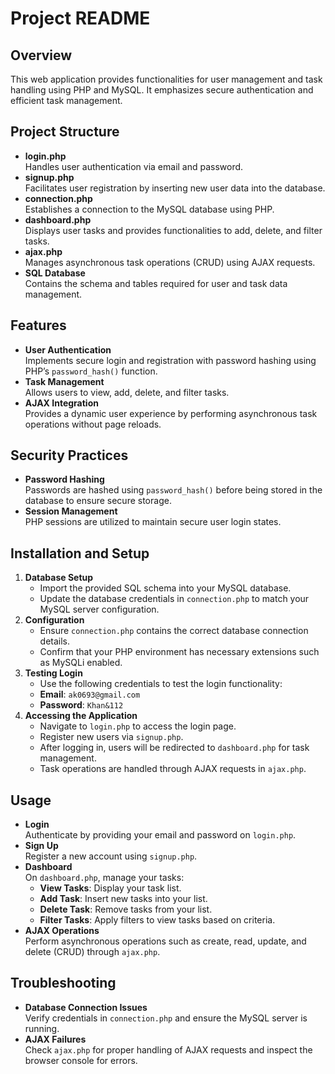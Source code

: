   <h1>Project README</h1>
  <h2>Overview</h2>
    <p>This web application provides functionalities for user management and task handling using PHP and MySQL. It emphasizes secure authentication and efficient task management.</p>
    <h2>Project Structure</h2>
    <ul>
        <li><strong>login.php</strong><br>Handles user authentication via email and password.</li>
        <li><strong>signup.php</strong><br>Facilitates user registration by inserting new user data into the database.</li>
        <li><strong>connection.php</strong><br>Establishes a connection to the MySQL database using PHP.</li>
        <li><strong>dashboard.php</strong><br>Displays user tasks and provides functionalities to add, delete, and filter tasks.</li>
        <li><strong>ajax.php</strong><br>Manages asynchronous task operations (CRUD) using AJAX requests.</li>
        <li><strong>SQL Database</strong><br>Contains the schema and tables required for user and task data management.</li>
    </ul>
    <h2>Features</h2>
    <ul>
        <li><strong>User Authentication</strong><br>Implements secure login and registration with password hashing using PHP’s <code>password_hash()</code> function.</li>
        <li><strong>Task Management</strong><br>Allows users to view, add, delete, and filter tasks.</li>
        <li><strong>AJAX Integration</strong><br>Provides a dynamic user experience by performing asynchronous task operations without page reloads.</li>
    </ul>
    <h2>Security Practices</h2>
    <ul>
        <li><strong>Password Hashing</strong><br>Passwords are hashed using <code>password_hash()</code> before being stored in the database to ensure secure storage.</li>
        <li><strong>Session Management</strong><br>PHP sessions are utilized to maintain secure user login states.</li>
    </ul>
    <h2>Installation and Setup</h2>
    <ol>
        <li><strong>Database Setup</strong><br>
            <ul>
                <li>Import the provided SQL schema into your MySQL database.</li>
                <li>Update the database credentials in <code>connection.php</code> to match your MySQL server configuration.</li>
            </ul>
        </li>
        <li><strong>Configuration</strong><br>
            <ul>
                <li>Ensure <code>connection.php</code> contains the correct database connection details.</li>
                <li>Confirm that your PHP environment has necessary extensions such as MySQLi enabled.</li>
            </ul>
        </li>
        <li><strong>Testing Login</strong><br>
            <ul>
                <li>Use the following credentials to test the login functionality:</li>
                <li><strong>Email</strong>: <code>ak0693@gmail.com</code></li>
                <li><strong>Password</strong>: <code>Khan&112</code></li>
            </ul>
        </li>
        <li><strong>Accessing the Application</strong><br>
            <ul>
                <li>Navigate to <code>login.php</code> to access the login page.</li>
                <li>Register new users via <code>signup.php</code>.</li>
                <li>After logging in, users will be redirected to <code>dashboard.php</code> for task management.</li>
                <li>Task operations are handled through AJAX requests in <code>ajax.php</code>.</li>
            </ul>
        </li>
    </ol>
    <h2>Usage</h2>
    <ul>
        <li><strong>Login</strong><br>Authenticate by providing your email and password on <code>login.php</code>.</li>
        <li><strong>Sign Up</strong><br>Register a new account using <code>signup.php</code>.</li>
        <li><strong>Dashboard</strong><br>On <code>dashboard.php</code>, manage your tasks:
            <ul>
                <li><strong>View Tasks</strong>: Display your task list.</li>
                <li><strong>Add Task</strong>: Insert new tasks into your list.</li>
                <li><strong>Delete Task</strong>: Remove tasks from your list.</li>
                <li><strong>Filter Tasks</strong>: Apply filters to view tasks based on criteria.</li>
            </ul>
        </li>
        <li><strong>AJAX Operations</strong><br>Perform asynchronous operations such as create, read, update, and delete (CRUD) through <code>ajax.php</code>.</li>
    </ul>
    <h2>Troubleshooting</h2>
    <ul>
        <li><strong>Database Connection Issues</strong><br>Verify credentials in <code>connection.php</code> and ensure the MySQL server is running.</li>
        <li><strong>AJAX Failures</strong><br>Check <code>ajax.php</code> for proper handling of AJAX requests and inspect the browser console for errors.</li>
    </ul>
    </ol>
